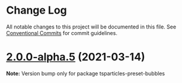 # Change Log

All notable changes to this project will be documented in this file.
See [Conventional Commits](https://conventionalcommits.org) for commit guidelines.

# [2.0.0-alpha.5](https://github.com/matteobruni/tsparticles/compare/tsparticles-preset-bubbles@1.5.0...tsparticles-preset-bubbles@2.0.0-alpha.5) (2021-03-14)

**Note:** Version bump only for package tsparticles-preset-bubbles
